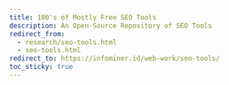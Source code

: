 ```yaml
---
title: 100's of Mostly Free SEO Tools
description: An Open-Source Repository of SEO Tools
redirect_from:
  - research/seo-tools.html
  - seo-tools.html
redirect_to: https://infominer.id/web-work/seo-tools/
toc_sticky: true
---
```



